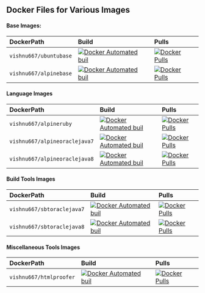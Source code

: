 

## Docker Files for Various Images


#### Base Images:

| DockerPath             | Build                                                                                                                                                      | Pulls |
|:-----------------------|:-----------------------------------------------------------------------------------------------------------------------------------------------------------|:-|
| `vishnu667/ubuntubase` | [![Docker Automated buil](https://img.shields.io/docker/automated/vishnu667/ubuntubase.svg?maxAge=2592000)](https://hub.docker.com/r/vishnu667/ubuntubase) | [![Docker Pulls](https://img.shields.io/docker/pulls/vishnu667/ubuntubase.svg?maxAge=2592000)](https://hub.docker.com/r/vishnu667/ubuntubase) |
| `vishnu667/alpinebase` | [![Docker Automated buil](https://img.shields.io/docker/automated/vishnu667/alpinebase.svg?maxAge=2592000)](https://hub.docker.com/r/vishnu667/alpinebase) | [![Docker Pulls](https://img.shields.io/docker/pulls/vishnu667/alpinebase.svg?maxAge=2592000)](https://hub.docker.com/r/vishnu667/alpinebase) |

#### Language Images

| DockerPath                    | Build                                                                                                                                                                    | Pulls |
|:------------------------------|:-------------------------------------------------------------------------------------------------------------------------------------------------------------------------|:-|
| `vishnu667/alpineruby`        | [![Docker Automated buil](https://img.shields.io/docker/automated/vishnu667/alpineruby.svg?maxAge=2592000)](https://hub.docker.com/r/vishnu667/alpineruby)               | [![Docker Pulls](https://img.shields.io/docker/pulls/vishnu667/alpineruby.svg?maxAge=2592000)](https://hub.docker.com/r/vishnu667/alpineruby) |
| `vishnu667/alpineoraclejava7` | [![Docker Automated buil](https://img.shields.io/docker/automated/vishnu667/alpineoraclejava7.svg?maxAge=2592000)](https://hub.docker.com/r/vishnu667/alpineoraclejava7) | [![Docker Pulls](https://img.shields.io/docker/pulls/vishnu667/alpineoraclejava7.svg?maxAge=2592000)](https://hub.docker.com/r/vishnu667/alpineoraclejava7) |
| `vishnu667/alpineoraclejava8` | [![Docker Automated buil](https://img.shields.io/docker/automated/vishnu667/alpineoraclejava8.svg?maxAge=2592000)](https://hub.docker.com/r/vishnu667/alpineoraclejava8) | [![Docker Pulls](https://img.shields.io/docker/pulls/vishnu667/alpineoraclejava8.svg?maxAge=2592000)](https://hub.docker.com/r/vishnu667/alpineoraclejava8) |

#### Build Tools Images

| DockerPath                 | Build                                                                                                                                                              | Pulls |
|:---------------------------|:-------------------------------------------------------------------------------------------------------------------------------------------------------------------|:-|
| `vishnu667/sbtoraclejava7` | [![Docker Automated buil](https://img.shields.io/docker/automated/vishnu667/sbtoraclejava7.svg?maxAge=2592000)](https://hub.docker.com/r/vishnu667/sbtoraclejava7) | [![Docker Pulls](https://img.shields.io/docker/pulls/vishnu667/sbtoraclejava7.svg?maxAge=2592000)](https://hub.docker.com/r/vishnu667/sbtoraclejava7) |
| `vishnu667/sbtoraclejava8` | [![Docker Automated buil](https://img.shields.io/docker/automated/vishnu667/sbtoraclejava8.svg?maxAge=2592000)](https://hub.docker.com/r/vishnu667/sbtoraclejava8) | [![Docker Pulls](https://img.shields.io/docker/pulls/vishnu667/sbtoraclejava8.svg?maxAge=2592000)](https://hub.docker.com/r/vishnu667/sbtoraclejava8) |


#### Miscellaneous Tools Images
| DockerPath              | Build                                                                                                                                                        | Pulls |
|:------------------------|:-------------------------------------------------------------------------------------------------------------------------------------------------------------|:-|
| `vishnu667/htmlproofer` | [![Docker Automated buil](https://img.shields.io/docker/automated/vishnu667/htmlproofer.svg?maxAge=2592000)](https://hub.docker.com/r/vishnu667/htmlproofer) | [![Docker Pulls](https://img.shields.io/docker/pulls/vishnu667/htmlproofer.svg?maxAge=2592000)](https://hub.docker.com/r/vishnu667/htmlproofer) |
